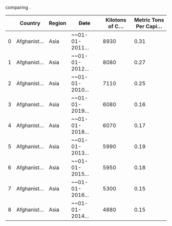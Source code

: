 comparing .

|   | Country    | Region | ~~Date~~      | Kilotons of C… | Metric Tons Per Capi… |
| - | ---------- | ------ | ------------- | -------------- | --------------------- |
| 0 | Afghanist… | Asia   | ~~01-01-2011… | 8930           | 0.31                  |
| 1 | Afghanist… | Asia   | ~~01-01-2012… | 8080           | 0.27                  |
| 2 | Afghanist… | Asia   | ~~01-01-2010… | 7110           | 0.25                  |
| 3 | Afghanist… | Asia   | ~~01-01-2019… | 6080           | 0.16                  |
| 4 | Afghanist… | Asia   | ~~01-01-2018… | 6070           | 0.17                  |
| 5 | Afghanist… | Asia   | ~~01-01-2013… | 5990           | 0.19                  |
| 6 | Afghanist… | Asia   | ~~01-01-2015… | 5950           | 0.18                  |
| 7 | Afghanist… | Asia   | ~~01-01-2016… | 5300           | 0.15                  |
| 8 | Afghanist… | Asia   | ~~01-01-2014… | 4880           | 0.15                  |

